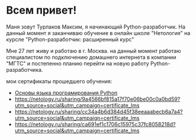 
# Всем привет!
Маня зовут Турлаков Максим, я начинающий Python-разработчик. На данный момент я заканчиваю обучение в онлайн школе "Нетология" на курсле "Python-разработчик: расширенный курс"

Мне 27 лет живу и работаю в г. Москва. на данный момент работаю специалистом по подключению домашнего интернета в компании "МГТС" и постепенно планию перейти на новую работу Python-разработчика.

мои сертификаты прошедшего обучения: 

- [Основы языка програмирования Python](https://netology.ru/sharing/083894f883df328294982f0a597d86b4?utm_source=social&utm_campaign=certificate_lms)
- https://netology.ru/sharing/9a4566bf815a17f70e06be00c0a0bd59?utm_source=social&utm_campaign=certificate_lms 
- https://netology.ru/sharing/cc34a4b6d384d45f38eeaaabecb6a7a4?utm_source=social&utm_campaign=certificate_lms 
- https://netology.ru/sharing/ca691ef1c1706c15975c37fc8058218d?utm_source=social&utm_campaign=certificate_lms 
